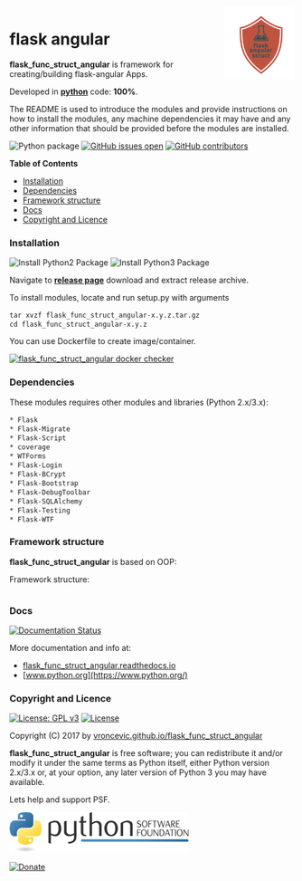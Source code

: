 <img align="right" src="https://raw.githubusercontent.com/vroncevic/flask_func_struct_angular/dev/docs/flask_angular_struct_logo.png" width="25%">

# flask angular

**flask_func_struct_angular** is framework for creating/building flask-angular Apps.

Developed in **[python](https://www.python.org/)** code: **100%**.

The README is used to introduce the modules and provide instructions on
how to install the modules, any machine dependencies it may have and any
other information that should be provided before the modules are installed.

![Python package](https://github.com/vroncevic/flask_func_struct_angular/workflows/Python%20package%20flask_func_struct_angular/badge.svg?branch=master) [![GitHub issues open](https://img.shields.io/github/issues/vroncevic/flask_func_struct_angular.svg)](https://github.com/vroncevic/flask_func_struct_angular/issues) [![GitHub contributors](https://img.shields.io/github/contributors/vroncevic/flask_func_struct_angular.svg)](https://github.com/vroncevic/flask_func_struct_angular/graphs/contributors)

<!-- START doctoc generated TOC please keep comment here to allow auto update -->
<!-- DON'T EDIT THIS SECTION, INSTEAD RE-RUN doctoc TO UPDATE -->
**Table of Contents**

- [Installation](#installation)
- [Dependencies](#dependencies)
- [Framework structure](#framework-structure)
- [Docs](#docs)
- [Copyright and Licence](#copyright-and-licence)

<!-- END doctoc generated TOC please keep comment here to allow auto update -->

### Installation

![Install Python2 Package](https://github.com/vroncevic/flask_func_struct_angular/workflows/Install%20Python2%20Package%20flask_func_struct_angular/badge.svg?branch=master) ![Install Python3 Package](https://github.com/vroncevic/flask_func_struct_angular/workflows/Install%20Python3%20Package%20flask_func_struct_angular/badge.svg?branch=master)

Navigate to **[release page](https://github.com/vroncevic/flask_func_struct_angular/releases)** download and extract release archive.

To install modules, locate and run setup.py with arguments
```
tar xvzf flask_func_struct_angular-x.y.z.tar.gz
cd flask_func_struct_angular-x.y.z

```

You can use Dockerfile to create image/container.

[![flask_func_struct_angular docker checker](https://github.com/vroncevic/flask_func_struct_angular/workflows/flask_func_struct_angular%20docker%20checker/badge.svg)](https://github.com/vroncevic/flask_func_struct_angular/actions?query=workflow%3A%22flask_func_struct_angular+docker+checker%22)

### Dependencies

These modules requires other modules and libraries (Python 2.x/3.x):
```
* Flask
* Flask-Migrate
* Flask-Script
* coverage
* WTForms
* Flask-Login
* Flask-BCrypt
* Flask-Bootstrap
* Flask-DebugToolbar
* Flask-SQLAlchemy
* Flask-Testing
* Flask-WTF
```

### Framework structure

**flask_func_struct_angular** is based on OOP:

Framework structure:
```

```

### Docs

[![Documentation Status](https://readthedocs.org/projects/flask_func_struct_angular/badge/?version=latest)](https://flask_func_struct_angular.readthedocs.io/projects/flask_func_struct_angular/en/latest/?badge=latest)

More documentation and info at:
* [flask_func_struct_angular.readthedocs.io](https://flask_func_struct_angular.readthedocs.io/en/latest/)
* [www.python.org](https://www.python.org/)

### Copyright and Licence

[![License: GPL v3](https://img.shields.io/badge/License-GPLv3-blue.svg)](https://www.gnu.org/licenses/gpl-3.0) [![License](https://img.shields.io/badge/License-Apache%202.0-blue.svg)](https://opensource.org/licenses/Apache-2.0)

Copyright (C) 2017 by [vroncevic.github.io/flask_func_struct_angular](https://vroncevic.github.io/flask_func_struct_angular/)

**flask_func_struct_angular** is free software; you can redistribute it and/or modify
it under the same terms as Python itself, either Python version 2.x/3.x or,
at your option, any later version of Python 3 you may have available.

Lets help and support PSF.

[![Python Software Foundation](https://raw.githubusercontent.com/vroncevic/flask_func_struct_angular/dev/docs/psf-logo-alpha.png)](https://www.python.org/psf/)

[![Donate](https://www.paypalobjects.com/en_US/i/btn/btn_donateCC_LG.gif)](https://psfmember.org/index.php?q=civicrm/contribute/transact&reset=1&id=2)
